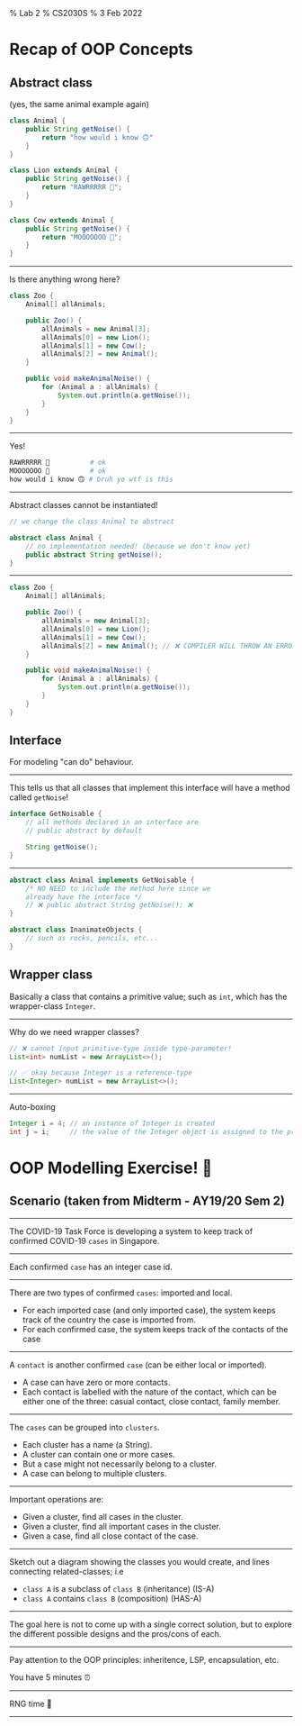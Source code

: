 % Lab 2
% CS2030S
% 3 Feb 2022

# Recap of OOP Concepts

## Abstract class

(yes, the same animal example again)

```java
class Animal {
	public String getNoise() {
		return "how would i know 🙃"
	}
}

class Lion extends Animal {
	public String getNoise() {
		return "RAWRRRRR 🦁";
	}
}

class Cow extends Animal {
	public String getNoise() {
		return "MOOOOOOO 🐄";
	}
}
```

---

Is there anything wrong here?

```java
class Zoo {
	Animal[] allAnimals;

	public Zoo() {
		allAnimals = new Animal[3];
		allAnimals[0] = new Lion();
		allAnimals[1] = new Cow();
		allAnimals[2] = new Animal();
	}

	public void makeAnimalNoise() {
		for (Animal a : allAnimals) {
			System.out.println(a.getNoise());
		}
	}
}
```

---

Yes!

```bash
RAWRRRRR 🦁			# ok
MOOOOOOO 🐄			# ok
how would i know 🙃 # bruh yo wtf is this
```

---

Abstract classes cannot be instantiated!

```java
// we change the class Animal to abstract

abstract class Animal {
	// no implementation needed! (because we don't know yet)
	public abstract String getNoise();
}
```
---

```java
class Zoo {
	Animal[] allAnimals;

	public Zoo() {
		allAnimals = new Animal[3];
		allAnimals[0] = new Lion();
		allAnimals[1] = new Cow();
		allAnimals[2] = new Animal(); // ❌ COMPILER WILL THROW AN ERROR HERE! 😃
	}

	public void makeAnimalNoise() {
		for (Animal a : allAnimals) {
			System.out.println(a.getNoise());
		}
	}
}
```

## Interface
For modeling "can do" behaviour.

---

This tells us that all classes that implement this interface will have a method called `getNoise`!
```java
interface GetNoisable {
	// all methods declared in an interface are
	// public abstract by default

	String getNoise();
}
```

---

```java
abstract class Animal implements GetNoisable {
	/* NO NEED to include the method here since we 
	already have the interface */
	// ❌ public abstract String getNoise(); ❌ 
}

abstract class InanimateObjects {
	// such as rocks, pencils, etc...
}
```

## Wrapper class
Basically a class that contains a primitive value; such as `int`, which has the wrapper-class `Integer`.

---

Why do we need wrapper classes?

```java
// ❌ cannot input primitive-type inside type-parameter!
List<int> numList = new ArrayList<>();

// ✅ okay because Integer is a reference-type
List<Integer> numList = new ArrayList<>();
```

---

Auto-boxing

```java
Integer i = 4; // an instance of Integer is created
int j = i;     // the value of the Integer object is assigned to the primitive variable j
```

# OOP Modelling Exercise! 🤺

## Scenario (taken from Midterm - AY19/20 Sem 2)

---

The COVID-19 Task Force is developing a system to keep track of confirmed COVID-19 `cases` in Singapore.

---

Each confirmed `case` has an integer case id.

---

There are two types of confirmed `cases`: imported and local.

- For each imported case (and only imported case), the system keeps track of the country the case is imported from.
- For each confirmed case, the system keeps track of the contacts of the case

---

A `contact` is another confirmed `case` (can be either local or imported).

- A case can have zero or more contacts. 
- Each contact is labelled with the nature of the contact, which can be either one of the three: casual contact, close contact, family member.

---

The `cases` can be grouped into `clusters`. 

- Each cluster has a name (a String). 
- A cluster can contain one or more cases. 
- But a case might not necessarily belong to a cluster. 
- A case can belong to multiple clusters.

--- 

Important operations are:

- Given a cluster, find all cases in the cluster.
- Given a cluster, find all important cases in the cluster.
- Given a case, find all close contact of the case.


--- 

Sketch out a diagram showing the classes you would create, and lines connecting related-classes; i.e

- `class A` is a subclass of `class B` (inheritance) (IS-A)
- `class A` contains `class B` (composition) (HAS-A)

---

The goal here is not to come up with a single correct solution, but to explore the different possible designs and the pros/cons of each.

---

Pay attention to the OOP principles: inheritence, LSP, encapsulation, etc.

You have 5 minutes ⏰

---

RNG time 🎲

---
